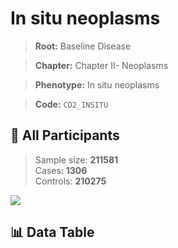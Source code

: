 # In situ neoplasms

> **Root:** Baseline Disease  

> **Chapter:** Chapter II- Neoplasms  

> **Phenotype:** In situ neoplasms  

> **Code:** `CD2_INSITU`

## 🧪 All Participants  
> Sample size: **211581**  
> Cases: **1306**  
> Controls: **210275**
<img src="/Sensitive/Figures/ALL/Baseline/CD2_INSITU.png"/>

## 📊 Data Table
<CsvTableMRF src="/Sensitive/Data/ALL/Baseline/LG_CD2_INSITU.csv"/>

